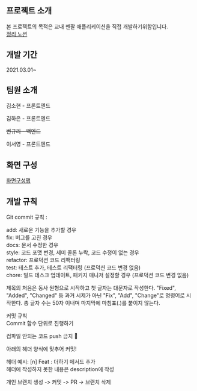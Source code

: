 ## 프로젝트 소개
본 프로젝트의 목적은 교내 펜팔 애플리케이션을 직접 개발하기위함입니다.  
[정리 노션](https://www.notion.so/5f3dc481a51e456589d347a29fd63a9b?v=ca1c1747c0e14613b3f2e8bc7c16ca38)

## 개발 기간
2021.03.01~

## 팀원 소개
김소현 - 프론트엔드

김하은 - 프론트엔드

~~변규리 - 백엔드~~

이서영 - 프론트엔드

## 화면 구성
[화면구성맵](https://www.figma.com/file/KEtsdeYP2ntP7z0LvG4doI/%EC%99%80%EC%9D%B4%EC%96%B4%ED%94%84%EB%A0%88%EC%9E%84?node-id=0%3A1)


## 개발 규칙
Git commit 규칙 :

add: 새로운 기능을 추가할 경우  
fix: 버그를 고친 경우  
docs: 문서 수정한 경우  
style: 코드 포맷 변경, 세미 콜론 누락, 코드 수정이 없는 경우  
refactor: 프로덕션 코드 리팩터링  
test: 테스트 추가, 테스트 리팩터링 (프로덕션 코드 변경 없음)  
chore: 빌드 테스크 업데이트, 패키지 매니저 설정할 경우 (프로덕션 코드 변경 없음)  

제목의 처음은 동사 원형으로 시작하고 첫 글자는 대문자로 작성한다. "Fixed", "Added", "Changed" 등 과거 시제가 아닌 "Fix", "Add", "Change"로 명령어로 시작한다. 총 글자 수는 50자 이내며 마지막에 마침표(.)를 붙이지 않는다.  

커밋 규칙  
Commit 함수 단위로 진행하기  

컴파일 안되는 코드 push 금지 🚫  

아래의 헤더 양식에 맞추어 커밋!  

헤더 예시: [n] Feat : 더하기 메서드 추가  
헤더에 작성하지 못한 내용은 description에 작성  

개인 브랜치 생성 -> 커밋 -> PR -> 브랜치 삭제   

